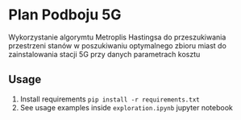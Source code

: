 # Plan Podboju 5G

Wykorzystanie algorymtu Metroplis Hastingsa do przeszukiwania przestrzeni
stanów w poszukiwaniu optymalnego zbioru miast do zainstalowania stacji 5G 
przy danych parametrach kosztu


## Usage
1. Install requirements ```pip install -r requirements.txt```
2. See usage examples inside `exploration.ipynb` jupyter notebook

